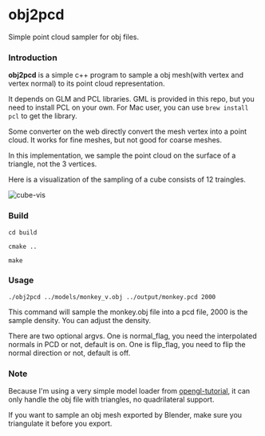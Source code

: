 # obj2pcd
Simple point cloud sampler for obj files.
### Introduction

**obj2pcd** is a simple c++ program to sample a obj mesh(with vertex and vertex normal) to its point cloud representation. 

It depends on GLM and PCL libraries. GML is provided in this repo, but you need to install PCL on your own. For Mac user, you can use `brew install pcl` to get the library.

Some converter on the web directly convert the mesh vertex into a point cloud. It works for fine meshes, but not good for coarse meshes.

In this implementation, we sample the point cloud on the surface of a triangle, not the 3 vertices.

Here is a visualization of the sampling of a cube consists of 12 traingles.

![cube-vis](https://i.imgur.com/hnjpgQ1.png?1)

### Build

`cd build`

`cmake ..`

`make`

### Usage

`./obj2pcd ../models/monkey_v.obj ../output/monkey.pcd 2000`

This command will sample the monkey.obj file into a pcd file, 2000 is the sample density. You can adjust the density.

There are two optional argvs. One is normal_flag, you need the interpolated normals in PCD or not, default is on. One is flip_flag, you need to flip the normal direction or not, default is off.

### Note

Because I'm using a very simple model loader from [opengl-tutorial](opengl-tutorial.org), it can only handle the obj file with triangles, no quadrilateral support.

If you want to sample an obj mesh exported by Blender, make sure you triangulate it before you export.
